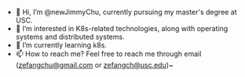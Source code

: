 - 👋 Hi, I’m @newJimmyChu, currently pursuing my master's degree at USC.
- 👀 I’m interested in K8s-related technologies, along with operating systems and distributed systems.
- 🌱 I’m currently learning k8s.
- 📫 How to reach me? Feel free to reach me through email (zefangchu@gmail.com or zefangch@usc.edu)~

<!---
newJimmyChu/newJimmyChu is a ✨ special ✨ repository because its `README.md` (this file) appears on your GitHub profile.
You can click the Preview link to take a look at your changes.
--->
